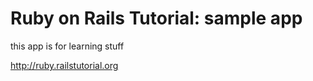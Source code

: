 # Ruby on Rails Tutorial: sample app

this app is for learning stuff

http://ruby.railstutorial.org
